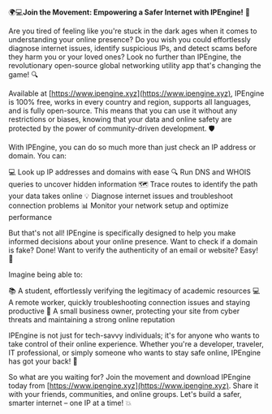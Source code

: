 🌍💻**Join the Movement: Empowering a Safer Internet with IPEngine!** 🚀

Are you tired of feeling like you're stuck in the dark ages when it comes to understanding your online presence? Do you wish you could effortlessly diagnose internet issues, identify suspicious IPs, and detect scams before they harm you or your loved ones? Look no further than IPEngine, the revolutionary open-source global networking utility app that's changing the game! 🔍

Available at [https://www.ipengine.xyz](https://www.ipengine.xyz), IPEngine is 100% free, works in every country and region, supports all languages, and is fully open-source. This means that you can use it without any restrictions or biases, knowing that your data and online safety are protected by the power of community-driven development. 🛡️

With IPEngine, you can do so much more than just check an IP address or domain. You can:

💻 Look up IP addresses and domains with ease
🔍 Run DNS and WHOIS queries to uncover hidden information
🗺️ Trace routes to identify the path your data takes online
💡 Diagnose internet issues and troubleshoot connection problems
📊 Monitor your network setup and optimize performance

But that's not all! IPEngine is specifically designed to help you make informed decisions about your online presence. Want to check if a domain is fake? Done! Want to verify the authenticity of an email or website? Easy! 🤔

Imagine being able to:

📚 A student, effortlessly verifying the legitimacy of academic resources
💻 A remote worker, quickly troubleshooting connection issues and staying productive
🏢 A small business owner, protecting your site from cyber threats and maintaining a strong online reputation

IPEngine is not just for tech-savvy individuals; it's for anyone who wants to take control of their online experience. Whether you're a developer, traveler, IT professional, or simply someone who wants to stay safe online, IPEngine has got your back! 🌟

So what are you waiting for? Join the movement and download IPEngine today from [https://www.ipengine.xyz](https://www.ipengine.xyz). Share it with your friends, communities, and online groups. Let's build a safer, smarter internet – one IP at a time! 💥
